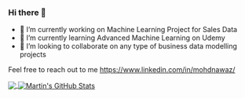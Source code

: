 ### Hi there 👋


- 🔭 I’m currently working on Machine Learning Project for Sales Data
- 🌱 I’m currently learning Advanced Machine Learning on Udemy
- 👯 I’m looking to collaborate on any type of business data modelling projects

Feel free to reach out to me https://www.linkedin.com/in/mohdnawaz/

<a href="https://github.com/Nawaz268/Nawaz268">
  <img align="center" src="https://github-readme-stats.vercel.app/api/top-langs/?username=Nawaz268&hide=java,html&title_color=ffffff&text_color=c9cacc&icon_color=2bbc8a&bg_color=1d1f21" />
</a>
<a href="https://github.com/Nawaz268/Nawaz268">
  <img align="center" src="https://github-readme-stats.vercel.app/api?username=Nawaz268&show_icons=true&line_height=27&count_private=true&title_color=ffffff&text_color=c9cacc&icon_color=2bbc8a&bg_color=1d1f21" alt="Martin's GitHub Stats" />
</a>
